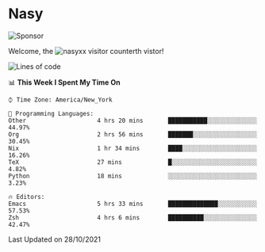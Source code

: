 # Nasy

<!--
<p align="center">
<img height="200" src="https://github-readme-stats.vercel.app/api?username=nasyxx&count_private=true&show_icons=true&theme=dracula&include_all_commits=true"/>
<img height="200" src="https://github-readme-stats.vercel.app/api/top-langs/?username=nasyxx&theme=dracula&hide=html,jupyter+notebook&count_private=true&show_icons=true"/>
</p>

  
----------------
-->

![Sponsor](https://img.shields.io/static/v1.svg?label=Sponsor&message=%E2%9D%A4&logo=GitHub&style=flat&color=pink)
 
Welcome, the ![nasyxx visitor counter](https://count.getloli.com/get/@nasyxx?theme=rule34)th vistor!
 
<!--START_SECTION:waka-->
![Lines of code](https://img.shields.io/badge/From%20Hello%20World%20I%27ve%20Written-5.4%20million%20lines%20of%20code-blue)

📊 **This Week I Spent My Time On** 

```text
⌚︎ Time Zone: America/New_York

💬 Programming Languages: 
Other                    4 hrs 20 mins       ███████████░░░░░░░░░░░░░░   44.97% 
Org                      2 hrs 56 mins       ███████░░░░░░░░░░░░░░░░░░   30.45% 
Nix                      1 hr 34 mins        ████░░░░░░░░░░░░░░░░░░░░░   16.26% 
TeX                      27 mins             █░░░░░░░░░░░░░░░░░░░░░░░░   4.82% 
Python                   18 mins             ░░░░░░░░░░░░░░░░░░░░░░░░░   3.23%

🔥 Editors: 
Emacs                    5 hrs 33 mins       ██████████████░░░░░░░░░░░   57.53% 
Zsh                      4 hrs 6 mins        ██████████░░░░░░░░░░░░░░░   42.47%

```


 Last Updated on 28/10/2021
<!--END_SECTION:waka-->

<!-- ![visitors](https://visitor-badge.laobi.icu/badge?page_id=nasyxx.nasyxx) -->

